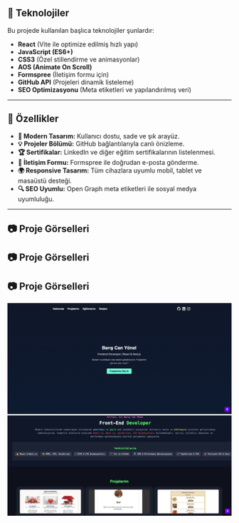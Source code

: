 
## 🚀 Teknolojiler

Bu projede kullanılan başlıca teknolojiler şunlardır:

- **React** (Vite ile optimize edilmiş hızlı yapı)
- **JavaScript (ES6+)**
- **CSS3** (Özel stillendirme ve animasyonlar)
- **AOS (Animate On Scroll)**
- **Formspree** (İletişim formu için)
- **GitHub API** (Projeleri dinamik listeleme)
- **SEO Optimizasyonu** (Meta etiketleri ve yapılandırılmış veri)

---

## 📌 Özellikler

- **📌 Modern Tasarım:** Kullanıcı dostu, sade ve şık arayüz.
- **💡 Projeler Bölümü:** GitHub bağlantılarıyla canlı önizleme.
- **🏆 Sertifikalar:** LinkedIn ve diğer eğitim sertifikalarının listelenmesi.
- **📩 İletişim Formu:** Formspree ile doğrudan e-posta gönderme.
- **🌍 Responsive Tasarım:** Tüm cihazlara uyumlu mobil, tablet ve masaüstü desteği.
- **🔍 SEO Uyumlu:** Open Graph meta etiketleri ile sosyal medya uyumluluğu.

---

## 📷 Proje Görselleri

## 📷 Proje Görselleri

## 📷 Proje Görselleri

![Proje Görseli 1](public/screenshot1.png)
![Proje Görseli 2](public/screenshot2.png)
